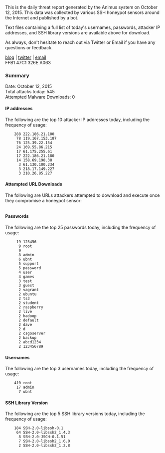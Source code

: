 This is the daily threat report generated by the Animus system on October 12, 2015. This data was collected by various SSH honeypot sensors around the Internet and published by a bot.  

Text files containing a full list of today's usernames, passwords, attacker IP addresses, and SSH library versions are available above for download.  

As always, don't hesitate to reach out via Twitter or Email if you have any questions or feedback.  

[blog](http://morris.guru) | [twitter](https://twitter.com/andrew___morris) | [email](mailto:andrew@morris.guru)  
FFB1 47C1 326E A063  

### Summary

Date: October 12, 2015  
Total attacks today: 545  
Attempted Malware Downloads: 0 

#### IP addresses
The following are the top 10 attacker IP addresses today, including the frequency of usage:
```
    288 222.186.21.100
     78 119.167.153.187
     76 125.39.22.154
     24 169.55.86.215
     17 61.175.255.61
     17 222.186.21.180
     14 158.69.198.38
      3 61.130.100.234
      3 218.17.149.227
      3 210.26.85.227
```

#### Attempted URL Downloads
The following are URLs attackers attempted to download and execute once they compromise a honeypot sensor:
```
```

#### Passwords
The following are the top 25 passwords today, including the frequency of usage:
```
     19 123456
      9 root
      9 
      8 admin
      6 ubnt
      5 support
      5 password
      4 user
      4 games
      3 test
      3 guest
      2 vagrant
      2 ubuntu
      2 ts3
      2 student
      2 raspberry
      2 live
      2 hadoop
      2 default
      2 dave
      2 d
      2 csgoserver
      2 backup
      2 abcd1234
      2 123456789
```

#### Usernames
The following are the top 3 usernames today, including the frequency of usage:
```
    410 root
     17 admin
      7 ubnt
```

#### SSH Library Version
The following are the top 5 SSH library versions today, including the frequency of usage:
```
    184 SSH-2.0-libssh-0.1
     64 SSH-2.0-libssh2_1.4.3
      8 SSH-2.0-JSCH-0.1.51
      7 SSH-2.0-libssh2_1.6.0
      2 SSH-2.0-libssh2_1.2.8
```
